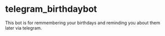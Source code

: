 # telegram_birthdaybot
This bot is for remmembering your birthdays and reminding you about them later via telegram. 
